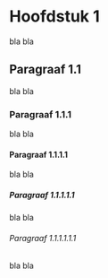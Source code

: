 # Hoofdstuk 1
bla bla
## Paragraaf 1.1
bla bla
### Paragraaf 1.1.1
bla bla
#### Paragraaf 1.1.1.1
bla bla
##### Paragraaf 1.1.1.1.1
bla bla
###### Paragraaf 1.1.1.1.1.1
bla bla
